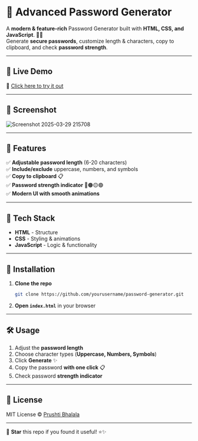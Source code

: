 # 🔐 Advanced Password Generator

A **modern & feature-rich** Password Generator built with **HTML, CSS, and JavaScript**. 🎨✨  
Generate **secure passwords**, customize length & characters, copy to clipboard, and check **password strength**.

---

## 🚀 Live Demo
🔗 [Click here to try it out](https://bhalalaprushti30.github.io/Password-Generator/)  

---

## 📸 Screenshot
![Screenshot 2025-03-29 215708](https://github.com/user-attachments/assets/1f2d0014-7485-450b-9ae4-d54c1eca3cb7)



---

## 🌟 Features
✅ **Adjustable password length** (6-20 characters)  
✅ **Include/exclude** uppercase, numbers, and symbols  
✅ **Copy to clipboard** 📋  
✅ **Password strength indicator** 🔴🟠🟡🟢  
✅ **Modern UI with smooth animations**  

---

## 🎨 Tech Stack
- **HTML** - Structure  
- **CSS** - Styling & animations  
- **JavaScript** - Logic & functionality  

---

## 📂 Installation
1. **Clone the repo**  
   ```sh
   git clone https://github.com/yourusername/password-generator.git
   ```
2. **Open `index.html`** in your browser  

---

## 🛠 Usage
1. Adjust the **password length**  
2. Choose character types (**Uppercase, Numbers, Symbols**)  
3. Click **Generate** ✨  
4. Copy the password **with one click** 📋  
5. Check password **strength indicator**  

---

## 📜 License
MIT License © [Prushti Bhalala](https://github.com/bhalalaprushti30)

---

💖 **Star** this repo if you found it useful! ⭐✨  


